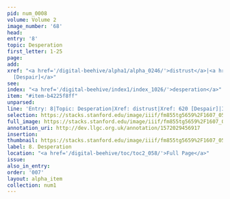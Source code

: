 ```yaml
---
pid: num_0008
volume: Volume 2
image_number: '68'
head: 
entry: '8'
topic: Desperation
first_letter: 1-25
page: 
add: 
xref: "<a href='/digital-beehive/alpha1/alpha_0246/'>distrust</a>|<a href='/digital-beehive/num3/num_0832'>620
  [Despair]</a>"
see: 
index: "<a href='/digital-beehive/index1/index_1026/'>desperation</a>"
item: "#item-b4225f8ff"
unparsed: 
line: 'Entry: 8|Topic: Desperation|Xref: distrust|Xref: 620 [Despair]|Index: desperation|#item-b4225f8ff'
selection: https://stacks.stanford.edu/image/iiif/fm855tg5659%2F1607_0535/846,3226,2922,471/full/0/default.jpg
full_image: https://stacks.stanford.edu/image/iiif/fm855tg5659%2F1607_0535/full/full/0/default.jpg
annotation_uri: http://dev.llgc.org.uk/annotation/1572029456917
insertion: 
thumbnail: https://stacks.stanford.edu/image/iiif/fm855tg5659%2F1607_0535/846,3226,600,180/250,/0/default.jpg
label: 8. Desperation
location: "<a href='/digital-beehive/toc/toc2_058/'>Full Page</a>"
issue: 
also_in_entry: 
order: '007'
layout: alpha_item
collection: num1
---
```

